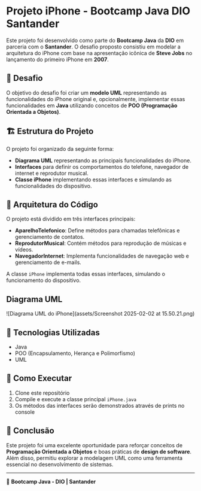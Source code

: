 # Projeto iPhone - Bootcamp Java DIO Santander

Este projeto foi desenvolvido como parte do **Bootcamp Java** da **DIO** em parceria com o **Santander**. O desafio proposto consistiu em modelar a arquitetura do iPhone com base na apresentação icônica de **Steve Jobs** no lançamento do primeiro iPhone em **2007**.

## 📌 Desafio
O objetivo do desafio foi criar um **modelo UML** representando as funcionalidades do iPhone original e, opcionalmente, implementar essas funcionalidades em **Java** utilizando conceitos de **POO (Programação Orientada a Objetos)**.

## 🏗️ Estrutura do Projeto
O projeto foi organizado da seguinte forma:

- **Diagrama UML** representando as principais funcionalidades do iPhone.
- **Interfaces** para definir os comportamentos do telefone, navegador de internet e reprodutor musical.
- **Classe iPhone** implementando essas interfaces e simulando as funcionalidades do dispositivo.

## 📂 Arquitetura do Código
O projeto está dividido em três interfaces principais:
- **AparelhoTelefonico**: Define métodos para chamadas telefônicas e gerenciamento de contatos.
- **ReprodutorMusical**: Contém métodos para reprodução de músicas e vídeos.
- **NavegadorInternet**: Implementa funcionalidades de navegação web e gerenciamento de e-mails.

A classe `iPhone` implementa todas essas interfaces, simulando o funcionamento do dispositivo.



## Diagrama UML
![Diagrama UML do iPhone](assets/Screenshot 2025-02-02 at 15.50.21.png)


## 🚀 Tecnologias Utilizadas
- Java
- POO (Encapsulamento, Herança e Polimorfismo)
- UML

## 🏁 Como Executar
1. Clone este repositório
2. Compile e execute a classe principal `iPhone.java`
3. Os métodos das interfaces serão demonstrados através de prints no console

## 📌 Conclusão
Este projeto foi uma excelente oportunidade para reforçar conceitos de **Programação Orientada a Objetos** e boas práticas de **design de software**. Além disso, permitiu explorar a modelagem UML como uma ferramenta essencial no desenvolvimento de sistemas.

---
📅 **Bootcamp Java - DIO | Santander**


